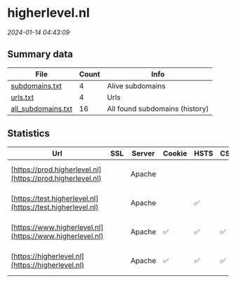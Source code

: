 # higherlevel.nl
*2024-01-14 04:43:09*
## Summary data
| File       | Count | Info |
|------------|-------|------|
|[subdomains.txt](/data/higherlevel.nl/subdomains.txt)|4|Alive subdomains|
|[urls.txt](/data/higherlevel.nl/urls.txt)|4|Urls|
|[all_subdomains.txt](/data/higherlevel.nl/all_subdomains.txt)|16|All found subdomains (history)|
## Statistics
| Url | SSL | Server | Cookie | HSTS | CSP | XFO | XXP | RP | Tech |Title |
|------------|-------|------|------|------|------|------|------|------|------|------|
|[https://prod.higherlevel.nl](https://prod.higherlevel.nl)| |Apache| | | | | |:white_check_mark: |Apache HTTP Serv...||
|[https://test.higherlevel.nl](https://test.higherlevel.nl)| |Apache| |:white_check_mark: | |:white_check_mark: |:white_check_mark: |:white_check_mark: |Apache HTTP Serv...|401 Unauthorized|
|[https://www.higherlevel.nl](https://www.higherlevel.nl)| |Apache|:white_check_mark: |:white_check_mark: |:white_check_mark: |:white_check_mark: |:white_check_mark: |Apache HTTP Serv...|Home - Higherlev...|
|[https://higherlevel.nl](https://higherlevel.nl)| |Apache|:white_check_mark: |:white_check_mark: |:white_check_mark: |:white_check_mark: |:white_check_mark: |Apache HTTP Serv...|301 Moved Perman...|
